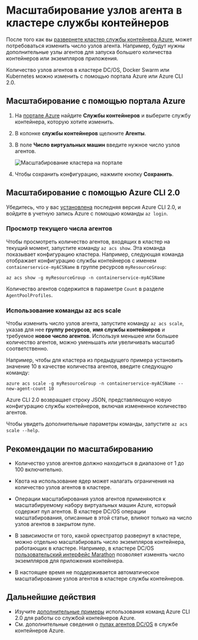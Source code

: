 # <a name="scale-agent-nodes-in-a-container-service-cluster"></a>Масштабирование узлов агента в кластере службы контейнеров
После того как вы [развернете кластер службы контейнера Azure](../articles/container-service/dcos-swarm/container-service-deployment.md), может потребоваться изменить число узлов агента. Например, будут нужны дополнительные узлы агентов для запуска большего количества контейнеров или экземпляров приложения. 

Количество узлов агентов в кластере DC/OS, Docker Swarm или Kubernetes можно изменить с помощью портала Azure или Azure CLI 2.0. 

## <a name="scale-with-the-azure-portal"></a>Масштабирование с помощью портала Azure

1. На [портале Azure](https://portal.azure.com) найдите **Службы контейнеров** и выберите службу контейнера, которую хотите изменить.
2. В колонке **службы контейнеров** щелкните **Агенты**.
3. В поле **Число виртуальных машин** введите нужное число узлов агентов.

    ![Масштабирование кластера на портале](./media/container-service-scale/container-service-scale-portal.png)

4. Чтобы сохранить конфигурацию, нажмите кнопку **Сохранить**.

## <a name="scale-with-the-azure-cli-20"></a>Масштабирование с помощью Azure CLI 2.0

Убедитесь, что у вас [установлена](/cli/azure/install-az-cli2) последняя версия Azure CLI 2.0, и войдите в учетную запись Azure с помощью команды `az login`.

### <a name="see-the-current-agent-count"></a>Просмотр текущего числа агентов
Чтобы просмотреть количество агентов, входящих в кластер на текущий момент, запустите команду `az acs show`. Эта команда показывает конфигурацию кластера. Например, следующая команда отображает конфигурацию службы контейнеров с именем `containerservice-myACSName` в группе ресурсов `myResourceGroup`:

```azurecli
az acs show -g myResourceGroup -n containerservice-myACSName
```

Количество агентов содержится в параметре `Count` в разделе `AgentPoolProfiles`.

### <a name="use-the-az-acs-scale-command"></a>Использование команды az acs scale
Чтобы изменить число узлов агента, запустите команду `az acs scale`, указав для нее **группу ресурсов**, **имя службы контейнеров** и требуемое **новое число агентов**. Используя меньшее или большее количество агентов, можно уменьшать или увеличивать масштаб соответственно.

Например, чтобы для кластера из предыдущего примера установить значение 10 в качестве количества агентов, введите следующую команду:

```azurecli
azure acs scale -g myResourceGroup -n containerservice-myACSName --new-agent-count 10
```

Azure CLI 2.0 возвращает строку JSON, представляющую новую конфигурацию службы контейнеров, включая измененное количество агентов.

Чтобы увидеть дополнительные параметры команды, запустите `az acs scale --help`.

## <a name="scaling-considerations"></a>Рекомендации по масштабированию

* Количество узлов агентов должно находиться в диапазоне от 1 до 100 включительно. 

* Квота на использование ядер может налагать ограничения на количество узлов агентов в кластере.

* Операции масштабирования узлов агентов применяются к масштабируемому набору виртуальных машин Azure, который содержит пул агентов. В кластере DC/OS операции масштабирования, описанные в этой статье, влияют только на число узлов агентов в закрытом пуле.

* В зависимости от того, какой оркестратор развернут в кластере, можно отдельно масштабировать число экземпляров контейнера, работающих в кластере. Например, в кластере DC/OS [пользовательский интерфейс Marathon](../articles/container-service/dcos-swarm/container-service-mesos-marathon-ui.md) позволяет изменять число экземпляров для приложения контейнера.

* В настоящее время не поддерживается автоматическое масштабирование узлов агентов в кластере службы контейнеров.

## <a name="next-steps"></a>Дальнейшие действия
* Изучите [дополнительные примеры](../articles/container-service/dcos-swarm/container-service-create-acs-cluster-cli.md) использования команд Azure CLI 2.0 для работы со службой контейнеров Azure.
* См. дополнительные сведения о [пулах агентов DC/OS](../articles/container-service/dcos-swarm/container-service-dcos-agents.md) в службе контейнеров Azure.

